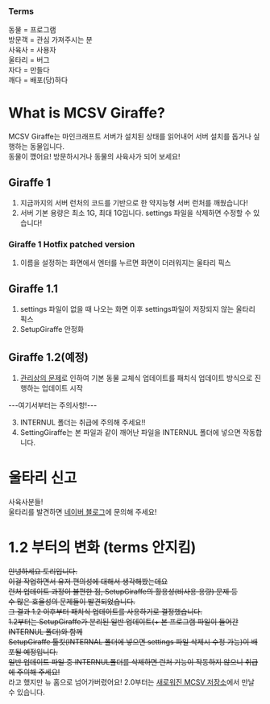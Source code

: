 ### Terms
동물 = 프로그램  
방문객 = 관심 가져주시는 분  
사육사 = 사용자  
울타리 = 버그  
자다 = 만들다  
깨다 = 배포(당)하다
# What is MCSV Giraffe?
MCSV Giraffe는 마인크래프트 서버가 설치된 상태를 읽어내어 서버 설치를 돕거나 실행하는 동물입니다.  
동물이 깼어요! 방문하시거나 동물의 사육사가 되어 보세요!
## Giraffe 1
1. 지금까지의 서버 런처의 코드를 기반으로 한 약지능형 서버 런처를 깨웠습니다!
2. 서버 기본 용량은 최소 1G, 최대 1G입니다. settings 파일을 삭제하면 수정할 수 있습니다!
### Giraffe 1 Hotfix patched version
1. 이름을 설정하는 화면에서 엔터를 누르면 화면이 더러워지는 울타리 픽스
## Giraffe 1.1
1. settings 파일이 없을 때 나오는 화면 이후 settings파일이 저장되지 않는 울타리 픽스
2. SetupGiraffe 안정화

## Giraffe 1.2(예정)
1. [관리상의 문제](https://github.com/tvasuper/minemake/blob/main/MCSV%20Giraffe/readme.md#12-%EB%B6%80%ED%84%B0%EC%9D%98-%EB%B3%80%ED%99%94-terms-%EC%95%88%EC%A7%80%ED%82%B4)로 인하여 기본 동물 교체식 업데이트를 패치식 업데이트 방식으로 진행하는 업데이트 시작

---여기서부터는 주의사항!---  

3. INTERNUL 폴더는 취급에 주의해 주세요!!
4. SettingGiraffe는 본 파일과 같이 깨어난 파일을 INTERNUL 폴더에 넣으면 작동합니다.

# 울타리 신고
사육사분들!  
울타리를 발견하면 [네이버 블로그](https://blog.naver.com/tvasuper)에 문의해 주세요!

# 1.2 부터의 변화 (terms 안지킴)
~~안녕하세요 토리입니다.  
이걸 작업하면서 유저 편의성에 대해서 생각해봤는데요  
런처 업데이트 과정이 불편한 점, SetupGiraffe의 활용성(비사용 용량) 문제 등  
수 많은 효율성의 문제들이 발견되었습니다.  
그 결과 1.2 이후부터 패치식 업데이트를 사용하기로 결정했습니다.  
1.2부터는 SetupGiraffe가 분리된 일반 업데이트(+ 본 프로그램 파일이 들어간 INTERNUL 폴더)와 함께  
SetupGiraffe 툴킷(INTERNAL 폴더에 넣으면 settings 파일 삭제시 수정 가능)이 배포될 예정입니다.  
일반 업데이트 파일 중 INTERNUL폴더를 삭제하면 런처 기능이 작동하지 않으니 취급에 주의해 주세요!~~  
라고 했지만 뉴 홈으로 넘어가버렸어요! 2.0부터는 [새로워진 MCSV 저장소](https://github.com/tvasuper/New-style-MCSV)에서 만날 수 있습니다.

